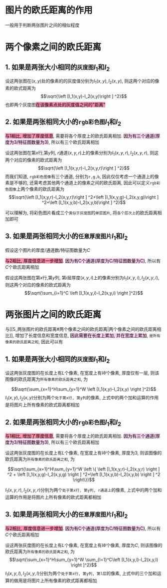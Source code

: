 
# 图片的欧氏距离的作用

一般用于判断两张图片之间的相似程度

# 两个像素之间的欧氏距离

## 1. 如果是两张大小相同的`灰度图`$I_1$和$I_2$

设这两张图在$(x,y)$处的像素的的灰度值分别为$I_1(x,y), I_2(x,y)$, 则这两个对应的像素的欧式距离为
$$\sqrt{\left [I_1(x,y)-I_2(x,y)\right ] ^2}$$
也即两个灰度图<mark style="background: #FF5582A6;">在该像素点处的灰度值之间的"距离"</mark>

## 2. 如果是两张相同大小的`rgb彩色图`$I_1$和$I_2$

<mark style="background: #FF5582A6;">与1相比, 增加了厚度信息</mark>, 需要将各个厚度上的欧氏距离相加. <mark style="background: #FFB8EBA6;">因为有三个通道(厚度为3/特征图数量为3)</mark>, 所以有三个欧氏距离相加

设这两张图在第$x$行,第$y$列, $r$通道$(x,y,r)$上的像素分别为$I_1(x,y,r), I_2(x,y,r)$, 则这两个对应的像素的欧式距离为
$$\sqrt{\left [I_1(x,y,r)-I_2(x,y,r)\right ] ^2}$$
而我们知道, `rgb彩色图像`有三个通道, 分别为`r,g,b`, 因此仅仅考虑一个通道上的像素是不够的, 还需考虑其他两个通道上的像素之间的欧氏距离, 因此可以定义`rgb彩色图像`上两个像素的欧氏距离为
$$\sqrt{\left [I_1(x,y,r)-I_2(x,y,r)\right ] ^2+\left [I_1(x,y,g)-I_2(x,y,g)\right ] ^2+\left [I_1(x,y,b)-I_2(x,y,b)\right ] ^2}$$

可以理解为, 将彩色图片看成三个`类似于灰度图`的`单层图片`, 将`各个层次上`的欧氏距离相加即可

## 3.  如果是两张相同大小的`任意厚度图片`$I_1$和$I_2$

假设这个图片的厚度/通道数/特征图数量为$C$

<mark style="background: #FF5582A6;">与2相比, 厚度信息进一步增加</mark>. <mark style="background: #FFB8EBA6;">因为有C个通道(厚度为C/特征图数量为C)</mark>, 所以有$C$个欧氏距离相加

假设这两张图在第$x$行,第$y$列, 第$i$层厚度$(x,y,i)$上的像素分别为$I_1(x,y,i), I_2(x,y,i)$, 则这两个对应的像素的欧式距离为
$$\sqrt{\sum_{i=1}^C \left [I_1(x,y,i)-I_2(x,y,i) \right ]^2}$$

# 两张图片之间的欧氏距离

与[[5_两张图片的欧氏距离#两个像素之间的欧氏距离|两个像素之间的欧氏距离相比]], 增加了长度信息和宽度信息, <mark style="background: #FFB8EBA6;">因此需要在长度上累加, 并在宽度上累加</mark>, `是所有像素的欧氏距离之和`, 因此可以有

## 1. 如果是两张大小相同的`灰度图`$I_1$和$I_2$

设这两张灰度图的在长度上有$L$个像素, 在宽度上有$W$个像素, 厚度仅有一层, 则该图像的欧氏距离为`所有像素的欧氏距离之和`, 为

$$\sqrt{\sum_{x=1}^H\sum_{y=1}^W \left [I_1(x,y)-I_2(x,y) \right ]^2}$$
$I_1(x,y), I_2(x,y)$分别为两个`处于第x行, 第y列`的像素, 上式中的两个加和运算的作用是将图片上所有像素的欧式距离都相加

## 2. 如果是两张相同大小的`rgb彩色图`$I_1$和$I_2$

<mark style="background: #FF5582A6;">与1相比, 增加了厚度信息</mark>, 需要将各个厚度上的欧氏距离相加. <mark style="background: #FFB8EBA6;">因为有三个通道(厚度为3/特征图数量为3)</mark>, 所以有三个欧氏距离相加

设这两张灰度图的在长度上有$L$个像素, 在宽度上有$W$个像素, 厚度为3, 则该图像的欧氏距离为`所有像素的欧氏距离之和`, 为

$$\sqrt{\sum_{x=1}^H\sum_{y=1}^W  \left \{ \left [I_1(x,y,r)-I_2(x,y,r) \right ]  ^2  + \left [I_1(x,y,g)-I_2(x,y,g) \right ]  ^2+\left [I_1(x,y,b)-I_2(x,y,b) \right ]  ^2 \right\}}$$

$I_1(x,y,r), I_2(x,y,r)$分别为两个`处于第x行, 第y列, r通道上`的像素, 上式中的两个加和运算的作用是将图片上所有像素的欧式距离都相加

## 3.  如果是两张相同大小的`任意厚度图片`$I_1$和$I_2$

<mark style="background: #FF5582A6;">与2相比, 厚度信息进一步增加</mark>. <mark style="background: #FFB8EBA6;">因为有C个通道(厚度为C/特征图数量为C)</mark>, 所以有$C$个欧氏距离相加

设这两张灰度图的在长度上有$L$个像素, 在宽度上有$W$个像素, 厚度为$C$, 则该图像的欧氏距离为`所有像素的欧氏距离之和`, 为
$$\sqrt{\sum_{x=1}^H\sum_{y=1}^W \sum_{l=1}^C\left [I_1(x,y,l)-I_2(x,y,l) \right ]^2}$$
$I_1(x,y,l), I_2(x,y,l)$分别为两个`处于第x行, 第y列, 第l层`的像素, 上式中的三个加和运算的做用是将图片上所有像素的欧式距离都相加